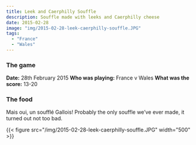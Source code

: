```yaml
---
title: Leek and Caerphilly Souffle
description: Souffle made with leeks and Caerphilly cheese
date: 2015-02-28
image: "img/2015-02-28-leek-caerphilly-souffle.JPG"
tags:
  - "France"
  - "Wales"
---
```


### The game

**Date:** 28th February 2015
**Who was playing:** France v Wales
**What was the score:** 13-20

### The food

Mais oui, un soufflé Gallois! Probably the only souffle we’ve ever made, it turned out not too bad.

{{< figure src="/img/2015-02-28-leek-caerphilly-souffle.JPG" width="500" >}}
